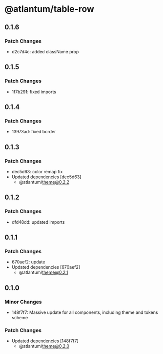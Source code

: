 # @atlantum/table-row

## 0.1.6

### Patch Changes

-   d2c7d4c: added className prop

## 0.1.5

### Patch Changes

-   1f7b291: fixed imports

## 0.1.4

### Patch Changes

-   13973ad: fixed border

## 0.1.3

### Patch Changes

-   dec5d63: color remap fix
-   Updated dependencies [dec5d63]
    -   @atlantum/theme@0.2.2

## 0.1.2

### Patch Changes

-   dfd48dd: updated imports

## 0.1.1

### Patch Changes

-   670aef2: update
-   Updated dependencies [670aef2]
    -   @atlantum/theme@0.2.1

## 0.1.0

### Minor Changes

-   148f7f7: Massive update for all components, including theme and tokens scheme

### Patch Changes

-   Updated dependencies [148f7f7]
    -   @atlantum/theme@0.2.0
